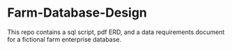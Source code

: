 # Farm-Database-Design
This repo contains a sql script, pdf ERD, and a data requirements document for a fictional farm enterprise database.
